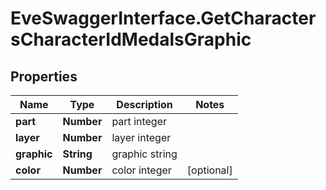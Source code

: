 # EveSwaggerInterface.GetCharactersCharacterIdMedalsGraphic

## Properties
Name | Type | Description | Notes
------------ | ------------- | ------------- | -------------
**part** | **Number** | part integer | 
**layer** | **Number** | layer integer | 
**graphic** | **String** | graphic string | 
**color** | **Number** | color integer | [optional] 


